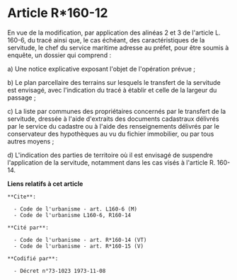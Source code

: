 # Article R*160-12

En vue de la modification, par application des alinéas 2 et 3 de l'article L. 160-6, du tracé ainsi que, le cas échéant, des
caractéristiques de la servitude, le chef du service maritime adresse au préfet, pour être soumis à enquête, un dossier qui
comprend :

a) Une notice explicative exposant l'objet de l'opération prévue ;

b) Le plan parcellaire des terrains sur lesquels le transfert de la servitude est envisagé, avec l'indication du tracé à
établir et celle de la largeur du passage ;

c) La liste par communes des propriétaires concernés par le transfert de la servitude, dressée à l'aide d'extraits des
documents cadastraux délivrés par le service du cadastre ou à l'aide des renseignements délivrés par le conservateur des
hypothèques au vu du fichier immobilier, ou par tous autres moyens ;

d) L'indication des parties de territoire où il est envisagé de suspendre l'application de la servitude, notamment dans les
cas visés à l'article R. 160-14.

**Liens relatifs à cet article**

	**Cite**:

	  - Code de l'urbanisme - art. L160-6 (M)
	  - Code de l'urbanisme L160-6, R160-14

	**Cité par**:

	  - Code de l'urbanisme - art. R*160-14 (VT)
	  - Code de l'urbanisme - art. R*160-15 (V)

	**Codifié par**:

	  - Décret n°73-1023 1973-11-08
